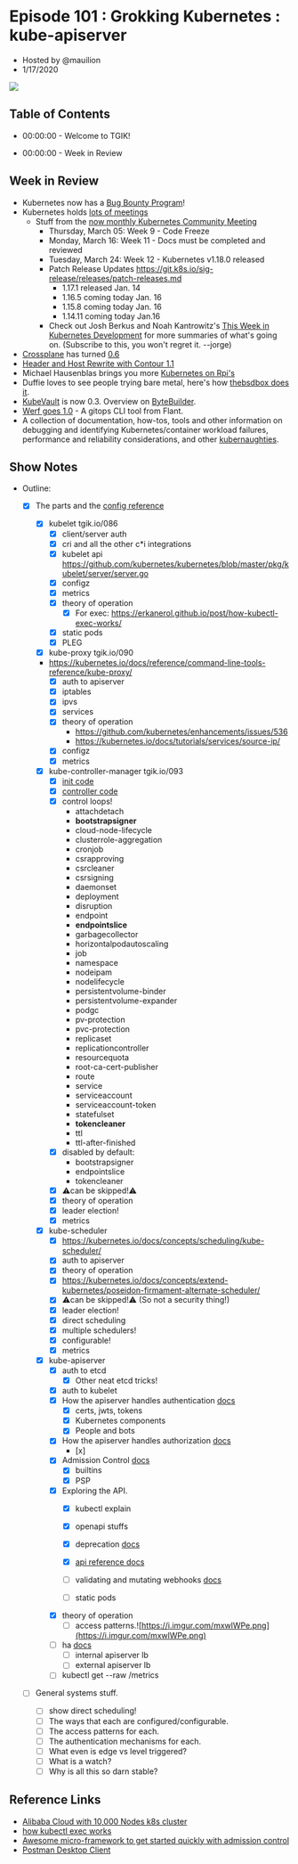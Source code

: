 # Episode 101 : Grokking Kubernetes : kube-apiserver

- Hosted by @mauilion
- 1/17/2020

<!--- Thumbnailed embed of the video, n8Xo_ghCIOSY is the video id from the youtube url --->

<a href="https://www.youtube.com/watch?v=ZB4LhAeiTCE
" target="_blank"><img src="http://img.youtube.com/vi/ZB4LhAeiTCE/hqdefault.jpg"/></a>
## Table of Contents

- 00:00:00 - Welcome to TGIK!![]()

- 00:00:00 - Week in Review

## Week in Review

- Kubernetes now has a [Bug Bounty Program](https://kubernetes.io/blog/2020/01/14/kubernetes-bug-bounty-announcement/)!
- Kubernetes holds [lots of meetings](https://twitter.com/castrojo/status/1217885251755814912)
   - Stuff from the [now monthly Kubernetes Community Meeting](https://discuss.kubernetes.io/t/kubernetes-community-meeting-notes/35/73)
       - Thursday, March 05: Week 9 - Code Freeze
       - Monday, March 16: Week 11 - Docs must be completed and reviewed
       - Tuesday, March 24: Week 12 - Kubernetes v1.18.0 released
       - Patch Release Updates https://git.k8s.io/sig-release/releases/patch-releases.md
         - 1.17.1 released Jan. 14
         - 1.16.5 coming today Jan. 16
         - 1.15.8 coming today Jan. 16
         - 1.14.11 coming today Jan.16
       - Check out Josh Berkus and Noah Kantrowitz's [This Week in Kubernetes Development](http://lwkd.info/2020/20200113) for more summaries of what's going on. (Subscribe to this, you won't regret it. --jorge)
- [Crossplane](https://github.com/crossplaneio/crossplane) has turned [0.6](https://blog.crossplane.io/crossplane-v0-6-enabling-application-delivery-platforms-on-the-road-towards-production-ready/)
- [Header and Host Rewrite with Contour 1.1](https://projectcontour.io/announcing-contour-1.1/)
- Michael Hausenblas brings you more [Kubernetes on Rpi's](https://mhausenblas.info/kube-rpi/)
- Duffie loves to see people trying bare metal, here's how [thebsdbox does it](https://thebsdbox.co.uk/2020/01/02/Designing-Building-HA-bare-metal-Kubernetes-cluster/).
- [KubeVault](https://kubevault.com/) is now 0.3. Overview on [ByteBuilder](https://blog.byte.builders/post/kubevault-v0.3.0/).
- [Werf goes 1.0](https://medium.com/flant-com/announcing-werf-1-0-stable-813b664a06ae) - A gitops CLI tool from Flant.
- A collection of documentation, how-tos, tools and other information on debugging and identifying Kubernetes/container workload failures, performance and reliability considerations, and other [kubernaughties](https://github.com/jnoller/kubernaughty/blob/master/docs/part1-introduction-and-problem-description.md). 
    

## Show Notes

- Outline:
    - [x] The parts and the [config reference](https://kubernetes.io/docs/reference/#config-reference)
        
        - [x] kubelet tgik.io/086
            - [x] client/server auth
            - [x] cri and all the other c\*i integrations
            - [x] kubelet api https://github.com/kubernetes/kubernetes/blob/master/pkg/kubelet/server/server.go
            - [x] configz
            - [x] metrics
            - [x] theory of operation
                - [x] For exec: https://erkanerol.github.io/post/how-kubectl-exec-works/
            - [x] static pods
            - [x] PLEG
              
        - [x] kube-proxy tgik.io/090
        - https://kubernetes.io/docs/reference/command-line-tools-reference/kube-proxy/
            - [x] auth to apiserver
            - [x] iptables
            - [x] ipvs
            - [x] services
            - [x] theory of operation
                - https://github.com/kubernetes/enhancements/issues/536
                - https://kubernetes.io/docs/tutorials/services/source-ip/
            - [x] configz
            - [x] metrics
        
        - [x] kube-controller-manager tgik.io/093
            - [x] [init code](https://github.com/kubernetes/kubernetes/blob/master/cmd/kube-controller-manager/app/controllermanager.go#L373) 
            - [x] [controller code](https://github.com/kubernetes/kubernetes/tree/master/pkg/controller)
            - [x] control loops!
                - attachdetach
                - **bootstrapsigner**
                - cloud-node-lifecycle
                - clusterrole-aggregation
                - cronjob
                - csrapproving
                - csrcleaner
                - csrsigning
                - daemonset
                - deployment
                - disruption
                - endpoint
                - **endpointslice**
                - garbagecollector
                - horizontalpodautoscaling
                - job
                - namespace
                - nodeipam
                - nodelifecycle
                - persistentvolume-binder
                - persistentvolume-expander
                - podgc
                - pv-protection
                - pvc-protection
                - replicaset
                - replicationcontroller
                - resourcequota
                - root-ca-cert-publisher
                - route
                - service
                - serviceaccount
                - serviceaccount-token
                - statefulset
                - **tokencleaner**
                - ttl
                - ttl-after-finished
            - [x] disabled by default:
                - bootstrapsigner
                - endpointslice
                - tokencleaner
            - [x] :warning:can be skipped!:warning:
            - [x] theory of operation
            - [x] leader election!
            - [x] metrics
        
        - [x] kube-scheduler
            - [x] https://kubernetes.io/docs/concepts/scheduling/kube-scheduler/
            - [x] auth to apiserver
            - [x] theory of operation
            - [x] https://kubernetes.io/docs/concepts/extend-kubernetes/poseidon-firmament-alternate-scheduler/
            - [x] :warning:can be skipped!:warning: (So not a security thing!)
            - [x] leader election!
            - [x] direct scheduling
            - [x] multiple schedulers!
            - [x] configurable!
            - [x] metrics
    
        - [x] kube-apiserver
            - [x] auth to etcd
                - [x] Other neat etcd tricks!
            - [x] auth to kubelet
            - [x] How the apiserver handles authentication [docs](https://kubernetes.io/docs/reference/access-authn-authz/authentication/)
                - [x] certs, jwts, tokens
                - [x] Kubernetes components
                - [x] People and bots
            - [x] How the apiserver handles authorization [docs](https://kubernetes.io/docs/reference/access-authn-authz/authorization/)
                - [x] 
            - [x] Admission Control [docs](https://kubernetes.io/docs/reference/access-authn-authz/admission-controllers/)
                - [x] builtins
                - [x] PSP
            - [x] Exploring the API.
                - [x] kubectl explain
                - [x] openapi stuffs
                - [x] deprecation [docs](https://kubernetes.io/docs/reference/using-api/deprecation-policy/)
                - [x] [api reference docs](https://kubernetes.io/docs/reference/using-api/api-concepts)
        
                - [ ] validating and mutating webhooks [docs](https://kubernetes.io/docs/reference/access-authn-authz/extensible-admission-controllers/)
                - [ ] static pods
            - [x] theory of operation
                - [ ] access patterns.![https://i.imgur.com/mxwlWPe.png](https://i.imgur.com/mxwlWPe.png) 
            - [ ] ha [docs](https://kubernetes.io/docs/setup/production-environment/tools/kubeadm/high-availability/)
                - [ ] internal apiserver lb
                - [ ] external apiserver lb
            - [ ] kubectl get --raw /metrics
    - [ ] General systems stuff.
        - [ ] show direct scheduling!
        - [ ] The ways that each are configured/configurable.
        - [ ] The access patterns for each.
        - [ ] The authentication mechanisms for each.
        - [ ] What even is edge vs level triggered?
        - [ ] What is a watch?
        - [ ] Why is all this so darn stable?

## Reference Links
- [Alibaba Cloud with 10,000 Nodes k8s cluster](https://medium.com/@Alibaba_Cloud/how-does-alibaba-ensure-the-performance-of-system-components-in-a-10-000-node-kubernetes-cluster-ff0786cade32)
- [how kubectl exec works](https://erkanerol.github.io/post/how-kubectl-exec-works/)
- [Awesome micro-framework to get started quickly with admission control](https://github.com/elithrar/admission-control) 
- [Postman Desktop Client](https://www.getpostman.com/downloads/)